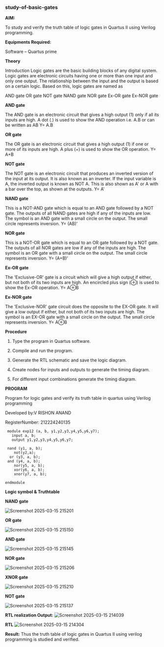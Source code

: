 ### study-of-basic-gates

**AIM:** 

To study and verify the truth table of logic gates in Quartus II using Verilog programming.

**Equipments Required:**

Software – Quartus prime 

**Theory**

Introduction Logic gates are the basic building blocks of any digital system. Logic gates are electronic circuits having one or more than one input and only one output. The relationship between the input and the output is based on a certain logic. Based on this, logic gates are named as

AND gate OR gate NOT gate NAND gate NOR gate Ex-OR gate Ex-NOR gate

**AND gate**

The AND gate is an electronic circuit that gives a high output (1) only if all its inputs are high. A dot (.) is used to show the AND operation i.e. A.B or can be written as AB
Y= A.B

**OR gate** 

The OR gate is an electronic circuit that gives a high output (1) if one or more of its inputs are high. A plus (+) is used to show the OR operation.
Y= A+B

**NOT gate**

The NOT gate is an electronic circuit that produces an inverted version of the input at its output. It is also known as an inverter. If the input variable is A, the inverted output is known as NOT A. This is also shown as A' or A with a bar over the top, as shown at the outputs.
Y= A'

**NAND gate**

This is a NOT-AND gate which is equal to an AND gate followed by a NOT gate. The outputs of all NAND gates are high if any of the inputs are low. The symbol is an AND gate with a small circle on the output. The small circle represents inversion.
Y= (AB)’

**NOR gate**

This is a NOT-OR gate which is equal to an OR gate followed by a NOT gate. The outputs of all NOR gates are low if any of the inputs are high. The symbol is an OR gate with a small circle on the output. The small circle represents inversion.
Y= (A+B)’

**Ex-OR gate**

The 'Exclusive-OR' gate is a circuit which will give a high output if either, but not both of its two inputs are high. An encircled plus sign (⊕) is used to show the Ex-OR operation.
Y= A⊕B

**Ex-NOR gate**

The 'Exclusive-NOR' gate circuit does the opposite to the EX-OR gate. It will give a low output if either, but not both of its two inputs are high. The symbol is an EX-OR gate with a small circle on the output. The small circle represents inversion.
Y= A⊕B

**Procedure** 

1.	Type the program in Quartus software.

2.	Compile and run the program.

3.	Generate the RTL schematic and save the logic diagram.

4.	Create nodes for inputs and outputs to generate the timing diagram.

5.	For different input combinations generate the timing diagram.


**PROGRAM**

Program for logic gates and verify its truth table in quartus using Verilog programming

 Developed by:V RISHON ANAND
 
 RegisterNumber: 212224240135

     module exp12 (a, b, y1,y2,y3,y4,y5,y6,y7);
       input a, b;
       output y1,y2,y3,y4,y5,y6,y7;

     nand (y1, a, b);
	    not(y2,a);
      or (y3, a, b);
     and (y4, a, b);	
	    nor(y5, a, b); 
	    xor(y6, a, b);
	    xnor(y7, a, b);
	 
    endmodule
 
**Logic symbol & Truthtable**

**NAND gate**

![Screenshot 2025-03-15 215201](https://github.com/user-attachments/assets/70aeaed5-8b8e-4174-a498-181992f93e1f)


**OR gate**

![Screenshot 2025-03-15 215150](https://github.com/user-attachments/assets/ce69c881-0fb1-4517-b5aa-23d8a787c803)


**AND gate**

![Screenshot 2025-03-15 215145](https://github.com/user-attachments/assets/a5ddd2ea-55b4-431a-8aa9-704cee06c97a)


**NOR gate**

![Screenshot 2025-03-15 215206](https://github.com/user-attachments/assets/5776bc8b-ac03-4843-b574-77e773134f16)


**XNOR gate**

![Screenshot 2025-03-15 215210](https://github.com/user-attachments/assets/3c4508fa-a1b3-4f00-9df1-20c554333774)


**NOT gate**

![Screenshot 2025-03-15 215137](https://github.com/user-attachments/assets/3ec8e43a-50f6-4c67-b1d3-15f249847096)


**RTL realization Output:** 
![Screenshot 2025-03-15 214039](https://github.com/user-attachments/assets/08f4ae39-e9be-4525-a6be-2ecd00746e54)


**RTL**
![Screenshot 2025-03-15 214304](https://github.com/user-attachments/assets/8803f0a2-3b50-41b4-a3dd-681167a70851)

**Result:**
Thus the truth table of logic gates in Quartus II using verilog programming is studied and verified.

